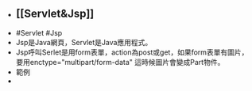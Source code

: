 - ## [[Servlet&Jsp]]
- #Servlet #Jsp
- Jsp是Java網頁，Servlet是Java應用程式。
- Jsp呼叫Serlet是用form表單，action為post或get，如果form表單有圖片，要用enctype="multipart/form-data" 這時候圖片會變成Part物件。
- 範例
-